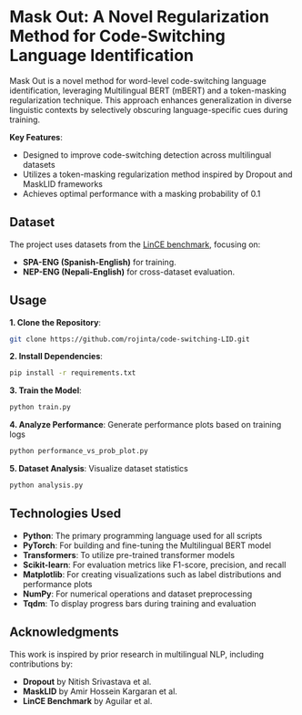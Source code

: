 # Mask Out: A Novel Regularization Method for Code-Switching Language Identification

Mask Out is a novel method for word-level code-switching language identification, leveraging Multilingual BERT (mBERT) and a token-masking regularization technique. This approach enhances generalization in diverse linguistic contexts by selectively obscuring language-specific cues during training.

**Key Features**:
- Designed to improve code-switching detection across multilingual datasets
- Utilizes a token-masking regularization method inspired by Dropout and MaskLID frameworks
- Achieves optimal performance with a masking probability of 0.1

## Dataset

The project uses datasets from the [LinCE benchmark](https://ritual.uh.edu/lince/datasets), focusing on:
- **SPA-ENG (Spanish-English)** for training.
- **NEP-ENG (Nepali-English)** for cross-dataset evaluation.

## Usage

**1. Clone the Repository**:
```bash
git clone https://github.com/rojinta/code-switching-LID.git
```
**2. Install Dependencies**:
```bash
pip install -r requirements.txt
```
**3. Train the Model**:
```bash
python train.py
```
**4. Analyze Performance**: Generate performance plots based on training logs
```bash
python performance_vs_prob_plot.py
```
**5. Dataset Analysis**: Visualize dataset statistics
```bash
python analysis.py
```

## Technologies Used

- **Python**: The primary programming language used for all scripts
- **PyTorch**: For building and fine-tuning the Multilingual BERT model
- **Transformers**: To utilize pre-trained transformer models
- **Scikit-learn**: For evaluation metrics like F1-score, precision, and recall
- **Matplotlib**: For creating visualizations such as label distributions and performance plots
- **NumPy**: For numerical operations and dataset preprocessing
- **Tqdm**: To display progress bars during training and evaluation

## Acknowledgments

This work is inspired by prior research in multilingual NLP, including contributions by:
- **Dropout** by Nitish Srivastava et al.
- **MaskLID** by Amir Hossein Kargaran et al.
- **LinCE Benchmark** by Aguilar et al.